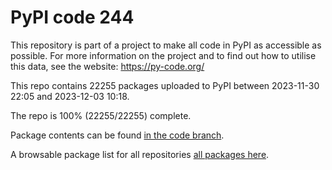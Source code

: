 # PyPI code 244

This repository is part of a project to make all code in PyPI as accessible as possible. For more information 
on the project and to find out how to utilise this data, see the website: https://py-code.org/

This repo contains 22255 packages uploaded to PyPI between 
2023-11-30 22:05 and 2023-12-03 10:18.

The repo is 100% (22255/22255) complete.

Package contents can be found [in the code branch](https://github.com/pypi-data/pypi-mirror-244/tree/code/packages).

A browsable package list for all repositories [all packages here](https://py-code.org/repositories/pypi-mirror-244).


